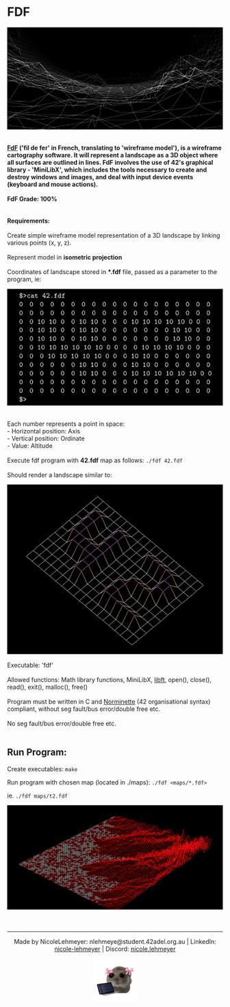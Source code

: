 # FDF
<p align="center">
  <img src="./include/imgs/fdf_banner.png" alt="fdf">
</p>
<p>
  <br>
  <b><a href="https://github.com/NicoleLehmeyer/FDF/blob/main/subject/FDF_SUBJECT.pdf">FdF</a> ('fil de fer' in French, translating to 'wireframe model'), is a wireframe cartography software. It will represent a landscape as a 3D object where all surfaces are outlined in lines. FdF involves the use of 42's graphical library - 'MiniLibX', which includes the tools necessary to create and destroy windows and images, and deal with input device events (keyboard and mouse actions).</b><br><br>
  <b>FdF Grade: 100%</b>
  <br>
  <br>
  <br>
  <b>Requirements: </b><br><br>
  Create simple wireframe model representation of a 3D landscape by linking various points (x, y, z).<br><br>
  Represent model in <b>isometric projection</b><br><br>
  Coordinates of landscape stored in <b>*.fdf</b> file, passed as a parameter to the program, ie:<br>
</p>
<p align="center">
    <img src="./include/imgs/cat_42_map.png" alt="42_catted"/><br><br>
</p>
<p>
  Each number represents a point in space:<br>
    - Horizontal position: Axis<br>
    - Vertical position: Ordinate<br>
    - Value: Altitude<br><br>
  Execute fdf program with <b>42.fdf</b> map as follows: <code>./fdf 42.fdf</code><br>
  <br>
  Should render a landscape similar to:<br>
</p>

<p align="center">
  <img src="./include/imgs/rendered_image_example.png" alt="rendered" style="width:600px;"/>
</p>
<p>
  Executable: 'fdf'<br><br>
  Allowed functions: Math library functions, MiniLibX, <a href="https://github.com/NicoleLehmeyer/LIBFT">libft</a>, open(), close(), read(), exit(), malloc(), free()<br><br>
  Program must be written in C and <a href="https://github.com/NicoleLehmeyer/LIBFT/blob/main/subject/norme.pdf">Norminette</a> (42 organisational syntax) compliant, without seg fault/bus error/double free etc.<br><br>
  No seg fault/bus error/double free etc.<br><br>
</p>

## Run Program:

Create executables: ``` make ```

Run program with chosen map (located in ./maps): ``` ./fdf <maps/*.fdf> ```

ie. ``` ./fdf maps/t2.fdf ```
<p align="center">
  <img src="./include/imgs/t2_render_example.png" alt="rendered" style="width:600px;"/><br><br><br>
</p>

---
<p align="center">
Made by NicoleLehmeyer: nlehmeye@student.42adel.org.au | LinkedIn: <a href="https://www.linkedin.com/in/nicole-lehmeyer/">nicole-lehmeyer</a> | Discord: <a href="https://discordapp.com/users/1107446949344448543/">nicole.lehmeyer</a>
</p>

<p align="center">
  <img src="https://github.com/NicoleLehmeyer/NicoleLehmeyer/blob/main/images/coder_hampster.png" alt="hampster" style="width:100px;"/>
</p>

